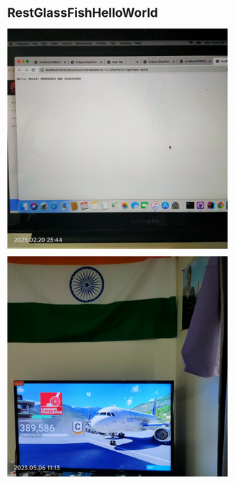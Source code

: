# RestGlassFishHelloWorld
![Test Imag 8](https://github.com/mosesnova/RestGlassFishHelloWorld/blob/master/rest.jpg)

![Test Imag 8](https://github.com/mosesnova/RestGlassFishHelloWorld/blob/master/IMG20230506111340.jpg)
